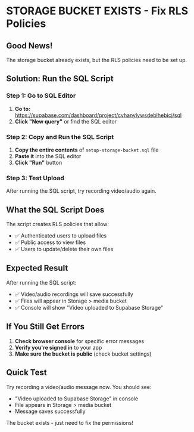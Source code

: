 # STORAGE BUCKET EXISTS - Fix RLS Policies

## Good News! 
The storage bucket already exists, but the RLS policies need to be set up.

## Solution: Run the SQL Script

### Step 1: Go to SQL Editor
1. **Go to:** https://supabase.com/dashboard/project/cvhanylywsdeblhebicj/sql
2. **Click "New query"** or find the SQL editor

### Step 2: Copy and Run the SQL Script
1. **Copy the entire contents** of `setup-storage-bucket.sql` file
2. **Paste it** into the SQL editor
3. **Click "Run"** button

### Step 3: Test Upload
After running the SQL script, try recording video/audio again.

## What the SQL Script Does
The script creates RLS policies that allow:
- ✅ Authenticated users to upload files
- ✅ Public access to view files
- ✅ Users to update/delete their own files

## Expected Result
After running the SQL script:
- ✅ Video/audio recordings will save successfully
- ✅ Files will appear in Storage > media bucket
- ✅ Console will show "Video uploaded to Supabase Storage"

## If You Still Get Errors
1. **Check browser console** for specific error messages
2. **Verify you're signed in** to your app
3. **Make sure the bucket is public** (check bucket settings)

## Quick Test
Try recording a video/audio message now. You should see:
- "Video uploaded to Supabase Storage" in console
- File appears in Storage > media bucket
- Message saves successfully

The bucket exists - just need to fix the permissions!

